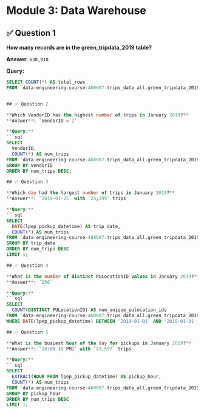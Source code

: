 # Module 3: Data Warehouse

## ✅ Question 1

**How many records are in the green_tripdata_2019 table?**

**Answer**: `630,918`

**Query:**
```sql
SELECT COUNT(*) AS total_rows
FROM `data-engineering-course-460007.trips_data_all.green_tripdata_2019`;


## ✅ Question 2

**Which VendorID has the highest number of trips in January 2019?**  
**Answer**: `VendorID = 2`

**Query:**
```sql
SELECT
  VendorID,
  COUNT(*) AS num_trips
FROM `data-engineering-course-460007.trips_data_all.green_tripdata_2019`
GROUP BY VendorID
ORDER BY num_trips DESC;

## ✅ Question 3

**Which day had the largest number of trips in January 2019?**  
**Answer**: `2019-01-25` with `24,399` trips

**Query:**
```sql
SELECT
  DATE(lpep_pickup_datetime) AS trip_date,
  COUNT(*) AS num_trips
FROM `data-engineering-course-460007.trips_data_all.green_tripdata_2019`
GROUP BY trip_date
ORDER BY num_trips DESC
LIMIT 1;

## ✅ Question 4

**What is the number of distinct PULocationID values in January 2019?**  
**Answer**: `256`

**Query:**
```sql
SELECT
  COUNT(DISTINCT PULocationID) AS num_unique_pulocation_ids
FROM `data-engineering-course-460007.trips_data_all.green_tripdata_2019`
WHERE DATE(lpep_pickup_datetime) BETWEEN '2019-01-01' AND '2019-01-31';

## ✅ Question 5

**What is the busiest hour of the day for pickups in January 2019?**  
**Answer**: `18:00 (6 PM)` with `43,597` trips

**Query:**
```sql
SELECT
  EXTRACT(HOUR FROM lpep_pickup_datetime) AS pickup_hour,
  COUNT(*) AS num_trips
FROM `data-engineering-course-460007.trips_data_all.green_tripdata_2019`
GROUP BY pickup_hour
ORDER BY num_trips DESC
LIMIT 1;

